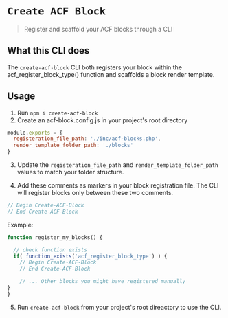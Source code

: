 # `Create ACF Block`

> Register and scaffold your ACF blocks through a CLI

## What this CLI does
The `create-acf-block` CLI both registers your block within the acf_register_block_type() function and scaffolds a block render template.

## Usage

1. Run `npm i create-acf-block`
2. Create an acf-block.config.js in your project's root directory

``` js
module.exports = {
  registeration_file_path: './inc/acf-blocks.php',
  render_template_folder_path: './blocks'
}
```

3. Update the `registeration_file_path` and `render_template_folder_path` values to match your folder structure.

4. Add these comments as markers in your block registration file. The CLI will register blocks only between these two comments.

``` php
// Begin Create-ACF-Block
// End Create-ACF-Block
```

Example:

``` php
function register_my_blocks() {

  // check function exists
  if( function_exists('acf_register_block_type') ) {
    // Begin Create-ACF-Block
    // End Create-ACF-Block

    // ... Other blocks you might have registered manually
}
}
```

5. Run `create-acf-block` from your project's root direactory to use the CLI.